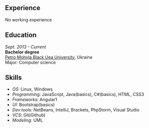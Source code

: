 ## Experience
No working experience

## Education
*Sept. 2013 - Current*  
**Bachelor degree**  
[Petro Mohyla Black Uea University](http://chdu.edu.ua/), Ukraine  
Major: Computer science  

## Skills
* *OS:* Linux, Windows
* *Programming:* JavaScript, Java(basics), C#(basics), HTML, CSS3
* *Frameworks:* Angular1
* *UI:* Bootstrap(basics)
* *Dev tools:* NetBeans, IntelliJ, Brackets, PhpStorm, Visual Studio
* *VCS*: Git(Github)
* *Modeling:* UML


